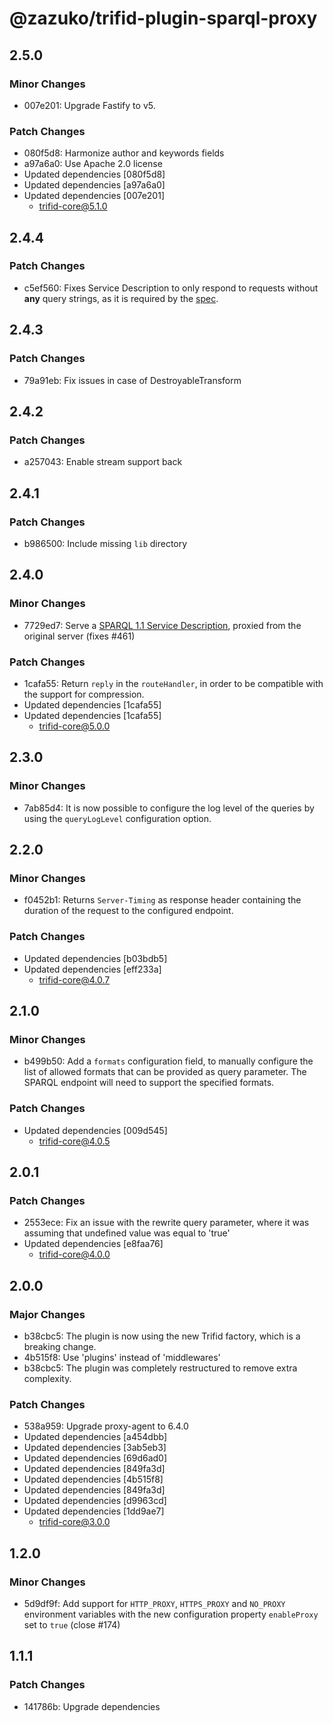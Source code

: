 # @zazuko/trifid-plugin-sparql-proxy

## 2.5.0

### Minor Changes

- 007e201: Upgrade Fastify to v5.

### Patch Changes

- 080f5d8: Harmonize author and keywords fields
- a97a6a0: Use Apache 2.0 license
- Updated dependencies [080f5d8]
- Updated dependencies [a97a6a0]
- Updated dependencies [007e201]
  - trifid-core@5.1.0

## 2.4.4

### Patch Changes

- c5ef560: Fixes Service Description to only respond to requests without **any** query strings, as it is required by the [spec](https://www.w3.org/TR/2013/REC-sparql11-service-description-20130321/#accessing).

## 2.4.3

### Patch Changes

- 79a91eb: Fix issues in case of DestroyableTransform

## 2.4.2

### Patch Changes

- a257043: Enable stream support back

## 2.4.1

### Patch Changes

- b986500: Include missing `lib` directory

## 2.4.0

### Minor Changes

- 7729ed7: Serve a [SPARQL 1.1 Service Description](https://www.w3.org/TR/sparql11-service-description/), proxied from the original server (fixes #461)

### Patch Changes

- 1cafa55: Return `reply` in the `routeHandler`, in order to be compatible with the support for compression.
- Updated dependencies [1cafa55]
- Updated dependencies [1cafa55]
  - trifid-core@5.0.0

## 2.3.0

### Minor Changes

- 7ab85d4: It is now possible to configure the log level of the queries by using the `queryLogLevel` configuration option.

## 2.2.0

### Minor Changes

- f0452b1: Returns `Server-Timing` as response header containing the duration of the request to the configured endpoint.

### Patch Changes

- Updated dependencies [b03bdb5]
- Updated dependencies [eff233a]
  - trifid-core@4.0.7

## 2.1.0

### Minor Changes

- b499b50: Add a `formats` configuration field, to manually configure the list of allowed formats that can be provided as query parameter. The SPARQL endpoint will need to support the specified formats.

### Patch Changes

- Updated dependencies [009d545]
  - trifid-core@4.0.5

## 2.0.1

### Patch Changes

- 2553ece: Fix an issue with the rewrite query parameter, where it was assuming that undefined value was equal to 'true'
- Updated dependencies [e8faa76]
  - trifid-core@4.0.0

## 2.0.0

### Major Changes

- b38cbc5: The plugin is now using the new Trifid factory, which is a breaking change.
- 4b515f8: Use 'plugins' instead of 'middlewares'
- b38cbc5: The plugin was completely restructured to remove extra complexity.

### Patch Changes

- 538a959: Upgrade proxy-agent to 6.4.0
- Updated dependencies [a454dbb]
- Updated dependencies [3ab5eb3]
- Updated dependencies [69d6ad0]
- Updated dependencies [849fa3d]
- Updated dependencies [4b515f8]
- Updated dependencies [849fa3d]
- Updated dependencies [d9963cd]
- Updated dependencies [1dd9ae7]
  - trifid-core@3.0.0

## 1.2.0

### Minor Changes

- 5d9df9f: Add support for `HTTP_PROXY`, `HTTPS_PROXY` and `NO_PROXY` environment variables with the new configuration property `enableProxy` set to `true` (close #174)

## 1.1.1

### Patch Changes

- 141786b: Upgrade dependencies
